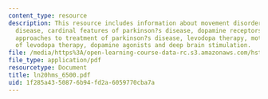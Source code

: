 ```yaml
---
content_type: resource
description: This resource includes information about movement disorders, parkinson?s
  disease, cardinal features of parkinson?s disease, dopamine receptors, pharmacological
  approaches to treatment of parkinson?s disease, levodopa therapy, motor complications
  of levodopa therapy, dopamine agonists and deep brain stimulation.
file: /media/https%3A/open-learning-course-data-rc.s3.amazonaws.com/hst-151-principles-of-pharmacology-spring-2005/1f285a4350876b94fd2a6059770cba7a_ln20hms_6500.pdf
file_type: application/pdf
resourcetype: Document
title: ln20hms_6500.pdf
uid: 1f285a43-5087-6b94-fd2a-6059770cba7a
---
```

